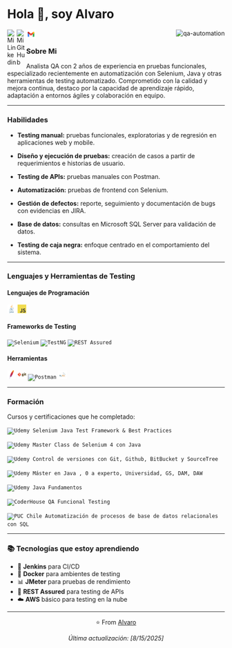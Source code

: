 <h1 title="hehehe"> Hola 👋, soy Alvaro </h1>

<p><img align="right" src="https://github.com/Adam-pw/Adam-pw/blob/main/animation_500_kxa883sd.gif" alt="qa-automation" /></p>

<a href="https://www.linkedin.com/in/csilvaign/">
  <img align="left" alt="Mi Linkedin" width="22px" src="https://raw.githubusercontent.com/rahuldkjain/github-profile-readme-generator/master/src/images/icons/Social/linked-in-alt.svg" />
</a>
<a href="https://github.com/csilvaignacio">
  <img align="left" alt="Mi GitHub" width="22px" src="https://raw.githubusercontent.com/rahuldkjain/github-profile-readme-generator/master/src/images/icons/Social/github.svg" />
</a>
<a href="mailto:csilvaignacio1@gmail.com">
  <img align="left" alt="Mi Email" width="22px" src="https://raw.githubusercontent.com/edent/SuperTinyIcons/master/images/svg/gmail.svg" />
</a>
</br>

### **Sobre Mi**

Analista QA con 2 años de experiencia en pruebas funcionales, especializado recientemente en automatización con Selenium, Java y otras herramientas de testing automatizado. Comprometido con la calidad y mejora continua, destaco por la capacidad de aprendizaje rápido, adaptación a entornos ágiles y colaboración en equipo.

---
### **Habilidades**

- <b>Testing manual:</b> pruebas funcionales, exploratorias y de regresión en aplicaciones web y mobile.
  
- <b>Diseño y ejecución de pruebas:</b> creación de casos a partir de requerimientos e historias de usuario.

- <b>Testing de APIs:</b> pruebas manuales con Postman.
  
- <b>Automatización:</b> pruebas de frontend con Selenium.
  
- <b>Gestión de defectos:</b> reporte, seguimiento y documentación de bugs con evidencias en JIRA.
  
- <b>Base de datos:</b> consultas en Microsoft SQL Server para validación de datos.
  
- <b>Testing de caja negra:</b> enfoque centrado en el comportamiento del sistema.

---

### **Lenguajes y Herramientas de Testing**

#### **Lenguajes de Programación**
<p>
  <code><img height="20" src="https://raw.githubusercontent.com/github/explore/80688e429a7d4ef2fca1e82350fe8e3517d3494d/topics/java/java.png" alt="Java"></code>
  <code><img height="20" src="https://raw.githubusercontent.com/github/explore/80688e429a7d4ef2fca1e82350fe8e3517d3494d/topics/javascript/javascript.png" alt="JavaScript"></code>
</p>

#### **Frameworks de Testing**
<p>
  <code><img height="20" src="https://www.selenium.dev/images/selenium_logo_square_green.png" alt="Selenium"></code>
  <code><img height="20" src="https://avatars.githubusercontent.com/u/12528662?s=20&v=4" alt="TestNG"></code>
  <code><img height="20" src="https://rest-assured.io/img/logo-transparent.png" alt="REST Assured"></code>
</p>

#### **Herramientas**
<p>
  <code><img height="20" src="https://raw.githubusercontent.com/github/explore/80688e429a7d4ef2fca1e82350fe8e3517d3494d/topics/maven/maven.png" alt="Maven"></code>
  <code><img height="20" src="https://raw.githubusercontent.com/github/explore/80688e429a7d4ef2fca1e82350fe8e3517d3494d/topics/git/git.png" alt="Git"></code>
  <code><img height="20" src="https://www.vectorlogo.zone/logos/getpostman/getpostman-icon.svg" alt="Postman"></code>
  <code><img height="20" src="https://raw.githubusercontent.com/github/explore/80688e429a7d4ef2fca1e82350fe8e3517d3494d/topics/mysql/mysql.png" alt="SQL"></code>
</p>

---

### **Formación**
Cursos y certificaciones que he completado:

<p>
  <code><img height="20" src="https://cdn.simpleicons.org/udemy" alt="Udemy"> Selenium Java Test Framework & Best Practices</code>
</p>
<p>
  <code><img height="20" src="https://cdn.simpleicons.org/udemy" alt="Udemy"> Master Class de Selenium 4 con Java</code>
</p>
<p>
  <code><img height="20" src="https://cdn.simpleicons.org/udemy" alt="Udemy"> Control de versiones con Git, Github, BitBucket y SourceTree</code>
</p>
<p>
  <code><img height="20" src="https://cdn.simpleicons.org/udemy" alt="Udemy"> Máster en Java , 0 a experto, Universidad, GS, DAM, DAW</code>
</p>
<p>
  <code><img height="20" src="https://cdn.simpleicons.org/udemy" alt="Udemy"> Java Fundamentos</code>
</p>
<p>
  <code><img height="16" src="https://img.shields.io/badge/CH-000?style=flat&labelColor=000&color=000" alt="CoderHouse"> QA Funcional Testing</code>
</p>
<p>
  <code><img height="20" src="https://upload.wikimedia.org/wikipedia/commons/thumb/8/84/Escudo_de_la_Pontificia_Universidad_Cat%C3%B3lica_de_Chile.svg/200px-Escudo_de_la_Pontificia_Universidad_Cat%C3%B3lica_de_Chile.svg.png" alt="PUC Chile"> Automatización de procesos de base de datos relacionales con SQL</code>
</p>

---

### **📚 Tecnologías que estoy aprendiendo**

- 🔧 **Jenkins** para CI/CD
- 🐳 **Docker** para ambientes de testing
- 📊 **JMeter** para pruebas de rendimiento
- 🔄 **REST Assured** para testing de APIs
- ☁️ **AWS** básico para testing en la nube

---

<p align="center">
  ⭐️ From <a href="https://github.com/csilvaignacio">Alvaro</a>
</p>

<p align="center">
  <i>Última actualización: [8/15/2025]</i>
</p>
